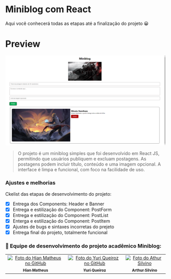 # Miniblog com React
<p>Aqui você conhecerá todas as etapas até a finalização do projeto 😀</p>
<h1>Preview</h1>
<img src="https://github.com/HianMaths/Miniblog/blob/main/src/assets/Preview.png" alt="Exemplo imagem">

> O projeto é um miniblog simples que foi desenvolvido em React JS, permitindo que usuários publiquem e excluam postagens. As postagens podem incluir título, conteúdo e uma imagem opcional. A interface é limpa e funcional, com foco na facilidade de uso.

### Ajustes e melhorias

Ckelist das etapas de desenvolvimento do projeto:

- [x] Entrega dos Components: Header e Banner
- [x] Entrega e estilização do Component: PostForm
- [x] Entrega e estilização do Component: PostList
- [x] Enterga e estilização do Component: PostItem
- [x] Ajustes de bugs e sintaxes incorretas do prejeto
- [x] Entrega final do projeto, totalmente funcional

### 🤝 Equipe de desenvolvimento do projeto acadêmico Miniblog:


<table>
  <tr>
    <td align="center">
      <a href="https://github.com/HianMaths" title="link para o perfil do github">
        <img src="https://avatars.githubusercontent.com/u/153470472?v=4" width="100px;" alt="Foto do Hian Matheus no GitHub"/><br>
        <sub>
          <b>Hian Matheus</b>
        </sub>
      </a>
    </td>
    <td align="center">
      <a href="https://github.com/Yuque7" title="link para o perfil do github">
        <img src="https://avatars.githubusercontent.com/u/103937617?v=4" width="100px;" alt="Foto do Yuri Queiroz no GitHub"/><br>
        <sub>
          <b>Yuri Queiroz</b>
        </sub>
      </a>
    </td>
    <td align="center">
      <a href="https://github.com/ArthurSilva902" title="link para o perfil do github">
        <img src="https://avatars.githubusercontent.com/u/180798363?v=4" width="100px;" alt="Foto do Athur Silvino"/><br>
        <sub>
          <b>Arthur Silvino</b>
        </sub>
      </a>
    </td>
  </tr>
</table>
